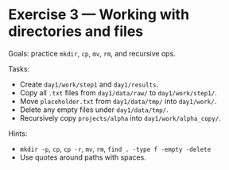 # Exercise 3 — Working with directories and files

Goals: practice `mkdir`, `cp`, `mv`, `rm`, and recursive ops.

Tasks:
- Create `day1/work/step1` and `day1/results`.
- Copy all `.txt` files from `day1/data/raw/` to `day1/work/step1/`.
- Move `placeholder.txt` from `day1/data/tmp/` into `day1/work/`.
- Delete any empty files under `day1/data/tmp/`.
- Recursively copy `projects/alpha` into `day1/work/alpha_copy/`.

Hints:
- `mkdir -p`, `cp`, `cp -r`, `mv`, `rm`, `find . -type f -empty -delete`
- Use quotes around paths with spaces.
